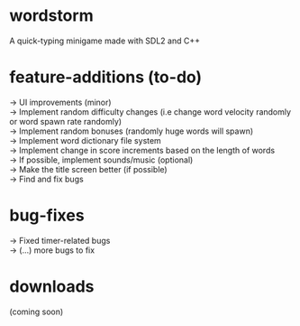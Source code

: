 # wordstorm
A quick-typing minigame made with SDL2 and C++

# feature-additions (to-do)
-> UI improvements (minor) <br>
-> Implement random difficulty changes (i.e change word velocity randomly or word spawn rate randomly) <br>
-> Implement random bonuses (randomly huge words will spawn) <br>
-> Implement word dictionary file system <br>
-> Implement change in score increments based on the length of words <br>
-> If possible, implement sounds/music (optional) <br>
-> Make the title screen better (if possible) <br>
-> Find and fix bugs

# bug-fixes
-> Fixed timer-related bugs <br>
-> (...) more bugs to fix

# downloads 
(coming soon)
